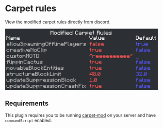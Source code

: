 # Carpet rules

View the modified carpet rules directly from discord.

![carpet-rules-image](./assets/carpet-rules.png)

## Requirements

This plugin requires you to be running [carpet-mod](https://github.com/gnembon/fabric-carpet) on your server and have `commandScript` enabled.

